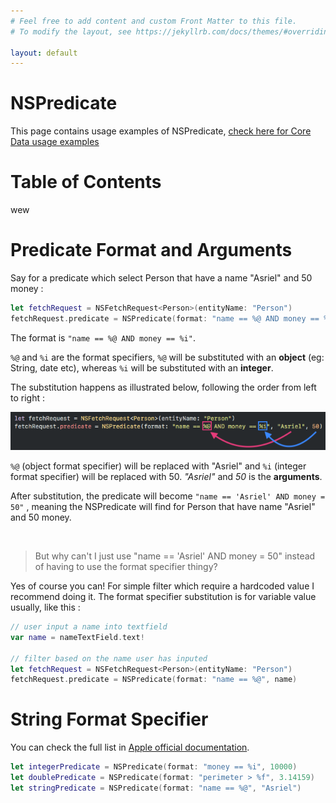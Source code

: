 ```yaml
---
# Feel free to add content and custom Front Matter to this file.
# To modify the layout, see https://jekyllrb.com/docs/themes/#overriding-theme-defaults

layout: default
---
```


# NSPredicate

This page contains usage examples of NSPredicate, [check here for Core Data usage examples](coredata)

# Table of Contents

wew



# Predicate Format and Arguments

Say for a predicate which select Person that have a name "Asriel" and 50 money : 

```swift
let fetchRequest = NSFetchRequest<Person>(entityName: "Person")
fetchRequest.predicate = NSPredicate(format: "name == %@ AND money == %i", "Asriel", 50)
```



The format is `"name == %@ AND money == %i"`.  

 `%@`  and `%i` are the format specifiers, `%@` will be substituted with an **object** (eg: String, date etc), whereas `%i` will be substituted with an **integer**.



The substitution happens as illustrated below, following the order from left to right : 

![predicateFormat](assets/image/predicateFormat.png)

`%@` (object format specifier) will be replaced with "Asriel"  and `%i` (integer format specifier) will be replaced with 50. *"Asriel"* and *50* is the **arguments**.



After substitution, the predicate will become `"name == 'Asriel' AND money = 50"` , meaning the NSPredicate will find for Person that have name "Asriel" and 50 money.  

   <br>

> But why can't I just use "name == 'Asriel' AND money = 50" instead of having to use the format specifier thingy?

Yes of course you can! For simple filter which require a hardcoded value I recommend doing it. The format specifier substitution is for variable value usually, like this : 

```swift
// user input a name into textfield
var name = nameTextField.text!

// filter based on the name user has inputed
let fetchRequest = NSFetchRequest<Person>(entityName: "Person")
fetchRequest.predicate = NSPredicate(format: "name == %@", name)
```





# String Format Specifier

You can check the full list in [Apple official documentation](https://developer.apple.com/library/archive/documentation/Cocoa/Conceptual/Strings/Articles/formatSpecifiers.html).



```swift
let integerPredicate = NSPredicate(format: "money == %i", 10000)
let doublePredicate = NSPredicate(format: "perimeter > %f", 3.14159)
let stringPredicate = NSPredicate(format: "name == %@", "Asriel")
```





